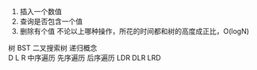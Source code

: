 1. 插入一个数值
2. 查询是否包含一个值
3. 删除有个值
不论以上哪种操作，所花的时间都和树的高度成正比，O(logN)

树  BST 二叉搜索树
递归概念  
D          L      R
中序遍历 先序遍历 后序遍历
LDR       DLR    LRD